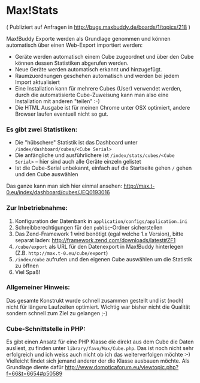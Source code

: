 Max!Stats
========

( Publiziert auf Anfragen in http://bugs.maxbuddy.de/boards/1/topics/218 )

Max!Buddy Exporte werden als Grundlage genommen und können automatisch über einen Web-Export importiert werden:

- Geräte werden automatisch einem Cube zugeordnet und über den Cube können dessen Statistiken abgerufen werden.
- Neue Geräte werden automatisch erkannt und hinzugefügt.
- Raumzuordnungen geschehen automatisch und werden bei jedem Import aktualisiert
- Eine Installation kann für mehrere Cubes (User) verwendet werden, durch die automatisierte Cube-Zuweisung kann man also eine Installation mit anderen "teilen" :-)
- Die HTML Ausgabe ist für meinen Chrome unter OSX optimiert, andere Browser laufen eventuell nicht so gut.

### Es gibt zwei Statistiken:

- Die "hübschere" Statistik ist das Dashboard unter `/index/dashboard/cubes/<Cube Serial>`
- Die anfängliche und ausführlichere ist `/index/stats/cubes/<Cube Serial>` – hier sind auch alle Geräte einzeln gelistet
- Ist die Cube-Serial unbekannt, einfach auf die Startseite gehen `/` gehen und den Cube auswählen

Das ganze kann man sich hier einmal ansehen: http://max.t-0.eu/index/dashboard/cubes/JEQ0193016

### Zur Inbetriebnahme:

1. Konfiguration der Datenbank in `application/configs/application.ini`
2. Schreibberechtigungen für den `public`-Ordner sicherstellen
4. Das Zend-Framework 1 wird benötigt (egal welche 1.x Version), bitte separat laden: http://framework.zend.com/downloads/latest#ZF1
5. `/cube/export` als URL für den Datenexport in Max!Buddy hinterlegen (Z.B. `http://max.t-0.eu/cube/export`)
6. `/index/cube` aufrufen und den eigenen Cube auswählen um die Statistik zu öffnen
7. Viel Spaß!

### Allgemeiner Hinweis:

Das gesamte Konstrukt wurde schnell zusammen gestellt und ist (noch) nicht für längere Laufzeiten optimiert. Wichtig war bisher nicht die Qualität sondern schnell zum Ziel zu gelangen ;-)

### Cube-Schnittstelle in PHP:

Es gibt einen Ansatz für eine PHP Klasse die direkt aus dem Cube die Daten ausliest, zu finden unter `library/favo/Max/Cube.php`. Das ist noch nicht sehr erfolgreich und ich weiss auch nicht ob ich das weiterverfolgen möchte :-)
Vielleicht findet sich jemand anderer der die Klasse ausbauen möchte. Als Grundlage diente dafür http://www.domoticaforum.eu/viewtopic.php?f=66&t=6654#p50589
